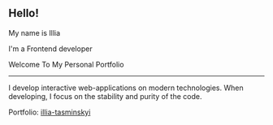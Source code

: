 ## Hello!
My name is Illia

I'm a Frontend developer

Welcome To My Personal Portfolio

-----
I develop interactive web-applications on modern technologies. When developing, I focus on the stability and purity of the code.

Portfolio: [illia-tasminskyi](https://facebook.github.io/create-react-app/docs/troubleshooting#npm-run-build-fails-to-minify)
